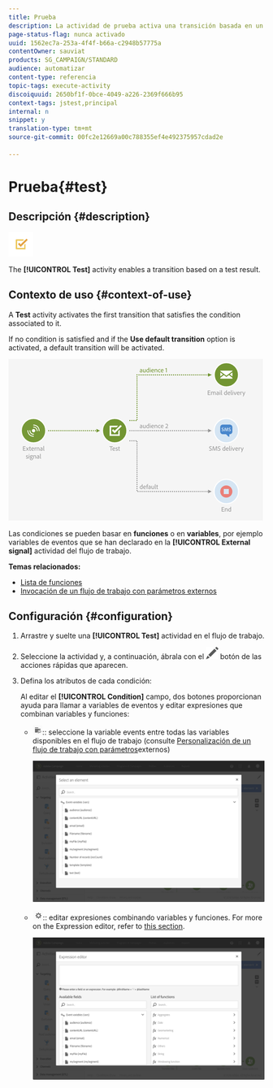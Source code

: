 ```yaml
---
title: Prueba
description: La actividad de prueba activa una transición basada en un resultado de prueba.
page-status-flag: nunca activado
uuid: 1562ec7a-253a-4f4f-b66a-c2948b57775a
contentOwner: sauviat
products: SG_CAMPAIGN/STANDARD
audience: automatizar
content-type: referencia
topic-tags: execute-activity
discoiquuid: 2650bf1f-0bce-4049-a226-2369f666b95
context-tags: jstest,principal
internal: n
snippet: y
translation-type: tm+mt
source-git-commit: 00fc2e12669a00c788355ef4e492375957cdad2e

---
```



# Prueba{#test}

## Descripción {#description}

![](assets/test.png)

The **[!UICONTROL Test]** activity enables a transition based on a test result.

## Contexto de uso {#context-of-use}

A **Test** activity activates the first transition that satisfies the condition associated to it.

If no condition is satisfied and if the **Use default transition** option is activated, a default transition will be activated.

![](assets/wkf_test_activity_example.png)

Las condiciones se pueden basar en **funciones** o en **variables**, por ejemplo variables de eventos que se han declarado en la **[!UICONTROL External signal]** actividad del flujo de trabajo.

**Temas relacionados:**

* [Lista de funciones](../../automating/using/list-of-functions.md)
* [Invocación de un flujo de trabajo con parámetros externos](../../automating/using/calling-a-workflow-with-external-parameters.md)

## Configuración {#configuration}

1. Arrastre y suelte una **[!UICONTROL Test]** actividad en el flujo de trabajo.
1. Seleccione la actividad y, a continuación, ábrala con el ![](assets/edit_darkgrey-24px.png) botón de las acciones rápidas que aparecen.
1. Defina los atributos de cada condición:

   Al editar el **[!UICONTROL Condition]** campo, dos botones proporcionan ayuda para llamar a variables de eventos y editar expresiones que combinan variables y funciones:

   * ![](assets/extsignal_picker.png):: seleccione la variable events entre todas las variables disponibles en el flujo de trabajo (consulte [Personalización de un flujo de trabajo con parámetros](../../automating/using/calling-a-workflow-with-external-parameters.md#customizing-a-workflow-with-external-parameters)externos)

      ![](assets/wkf_test_activity_variables.png)

   * ![](assets/extsignal_expression_editor.png):: editar expresiones combinando variables y funciones. For more on the Expression editor, refer to [this section](../../automating/using/advanced-expression-editing.md).

      ![](assets/wkf_test_activity_variables_expression.png)

